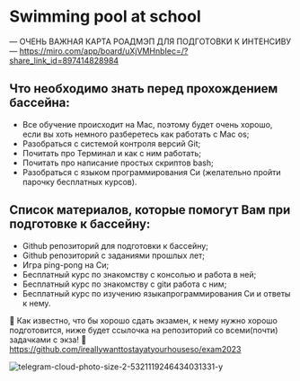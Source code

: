 # Swimming pool at school


–– ОЧЕНЬ ВАЖНАЯ КАРТА РОАДМЭП ДЛЯ ПОДГОТОВКИ К ИНТЕНСИВУ ––
https://miro.com/app/board/uXjVMHnbIec=/?share_link_id=897414828984


## Что необходимо знать перед прохождением бассейна:

- Все обучение происходит на Mac, поэтому будет очень хорошо, если вы хоть немного разберетесь как работать с Mac os;
- Разобраться с системой контроля версий Git;
- Почитать про Терминал и как с ним работать;
- Почитать про написание простых скриптов bash;
- Разобраться с языком программирования Си (желательно пройти парочку бесплатных курсов).

## Список материалов, которые помогут Вам при подготовке к бассейну:

- Github репозиторий для подготовки к бассейну; 
- Github репозиторий с заданиями прошлых лет;
- Игра ping-pong на Си;
- Бесплатный курс по знакомству с консолью и работа в ней;
- Бесплатный курс по знакомству с gitи работа с ним;
- Бесплатный курс по изучению языкапрограммирования Си и ответы к нему.

👀 Как известно, что бы хорошо сдать экзамен, к нему нужно хорошо подготовится, ниже будет ссылочка на репозиторий со всеми(почти) задачками с экза! 👀
https://github.com/ireallywanttostayatyourhouseso/exam2023

![telegram-cloud-photo-size-2-5321119246434031331-y](https://github.com/aausachova/Swimming-pool-at-school/assets/143784011/91a8cb3d-b974-4b34-b718-e6537d1631c9)
